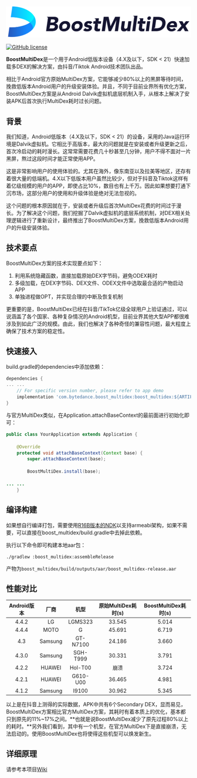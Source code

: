 ![](docs/bmd-logo.png)

[![GitHub license](https://img.shields.io/badge/license-Apache%202-blue)](https://github.com/bytedance/ByteX/blob/master/LICENSE)


**BoostMultiDex**是一个用于Android低版本设备（4.X及以下，SDK < 21）快速加载多DEX的解决方案，由抖音/Tiktok Android技术团队出品。

相比于Android官方原始MultiDex方案，它能够减少80%以上的黑屏等待时间，挽救低版本Android用户的升级安装体验。并且，不同于目前业界所有优化方案，BoostMultiDex方案是从Android Dalvik虚拟机底层机制入手，从根本上解决了安装APK后首次执行MultiDex耗时过长问题。

## 背景

我们知道，Android低版本（4.X及以下，SDK < 21）的设备，采用的Java运行环境是Dalvik虚拟机。它相比于高版本，最大的问题就是在安装或者升级更新之后，首次冷启动的耗时漫长。这常常需要花费几十秒甚至几分钟，用户不得不面对一片黑屏，熬过这段时间才能正常使用APP。

这是非常影响用户的使用体验的。尤其在海外，像东南亚以及拉美等地区，还存有着很大量的低端机。4.X以下低版本用户虽然比较少，但对于抖音及Tiktok这样有着亿级规模的用户的APP，即使占比10%，数目也有上千万。因此如果想要打通下沉市场，这部分用户的使用和升级体验是绝对无法忽视的。

这个问题的根本原因就在于，安装或者升级后首次MultiDex花费的时间过于漫长。为了解决这个问题，我们挖掘了Dalvik虚拟机的底层系统机制，对DEX相关处理逻辑进行了重新设计，最终推出了BoostMultiDex方案，挽救低版本Android用户的升级安装体验。

## 技术要点

BoostMultiDex方案的技术实现要点如下：

1. 利用系统隐藏函数，直接加载原始DEX字节码，避免ODEX耗时
2. 多级加载，在DEX字节码、DEX文件、ODEX文件中选取最合适的产物启动APP
3. 单独进程做OPT，并实现合理的中断及恢复机制

更重要的是，BoostMultiDex已经在抖音/TikTok亿级全球用户上验证通过，可以说涵盖了各个国家、各种复杂情况的Android机型，目前业界其他大型APP都很难涉及到如此广泛的规模。由此，我们也解决了各种奇怪的兼容性问题，最大程度上确保了技术方案的稳定性。

## 快速接入

build.gradle的dependencies中添加依赖：

```gradle
dependencies {
... ...
    // For specific version number, please refer to app demo
    implementation 'com.bytedance.boost_multidex:boost_multidex:${ARTIFACT_VERSION}'
}
```

与官方MultiDex类似，在Application.attachBaseContext的最前面进行初始化即可：

```java
public class YourApplication extends Application {

    @Override
    protected void attachBaseContext(Context base) {
        super.attachBaseContext(base);
        
        BoostMultiDex.install(base);
        
... ...
    }
```

## 编译构建

如果想自行编译打包，需要使用[R16B版本的NDK](https://developer.android.com/ndk/downloads/older_releases)以支持armeabi架构，如果不需要，可以直接在boost_multidex/build.gradle中去掉此依赖。

执行以下命令即可构建本地aar包：

```gralde
./gradlew :boost_multidex:assembleRelease
```

产物为`boost_multidex/build/outputs/aar/boost_multidex-release.aar`

## 性能对比

| Android版本 | 厂商 | 机型 | 原始MultiDex耗时(s) | BoostMultiDex耗时(s) |
| :------: | :------: | :------: | :------: | :------: |
| 4.4.2 | LG | LGMS323 | 33.545 | 5.014 |
| 4.4.4 | MOTO | G | 45.691 | 6.719 |
| 4.3 | Samsung | GT-N7100 | 24.186 | 3.660 |
| 4.3.0 | Samsung | SGH-T999 | 30.331 | 3.791 |
| 4.2.2	 | HUAWEI | Hol-T00 | 崩溃 | 3.724 |
| 4.2.1 | HUAWEI | G610-U00 | 36.465 | 4.981 |
| 4.1.2	 | Samsung | I9100	 | 30.962 | 5.345 |

以上是在抖音上测得的实际数据，APK中共有6个Secondary DEX，显而易见，BoostMultiDex方案相比官方MultiDex方案，其耗时有着本质上的优化，基本都只到原先的11%~17%之间。**也就是说BoostMultiDex减少了原先过程80%以上的耗时。**另外我们看到，其中有一个机型，在官方MultiDex下是直接崩溃，无法启动的。使用BoostMultiDex也将使得这些机型可以焕发新生。

## 详细原理

请参考本项目[Wiki](https://github.com/bytedance/BoostMultiDex/wiki/Technical-Article)
